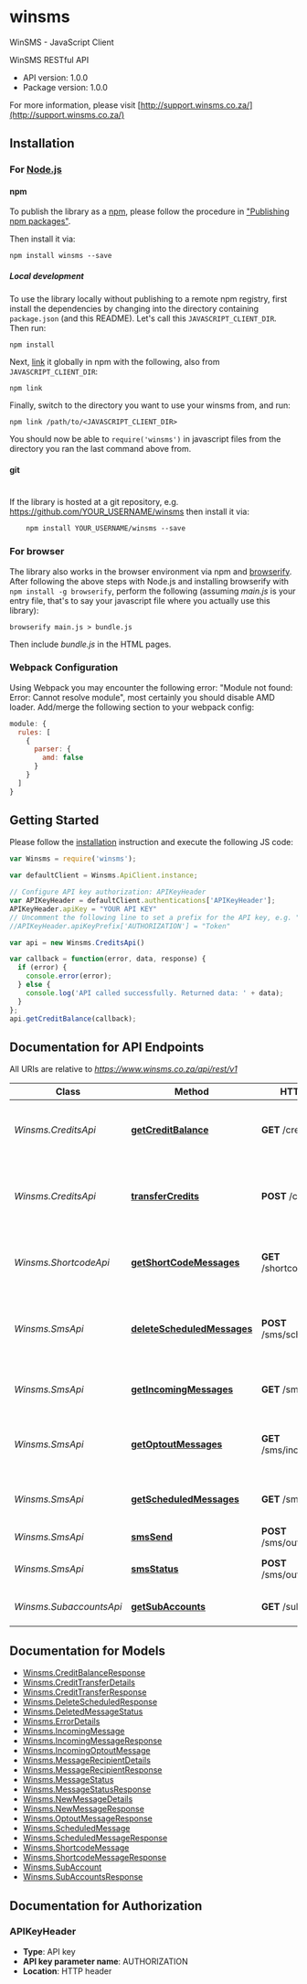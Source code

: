# winsms

WinSMS - JavaScript Client

WinSMS RESTful API

- API version: 1.0.0
- Package version: 1.0.0

For more information, please visit [http://support.winsms.co.za/](http://support.winsms.co.za/)

## Installation

### For [Node.js](https://nodejs.org/)

#### npm

To publish the library as a [npm](https://www.npmjs.com/),
please follow the procedure in ["Publishing npm packages"](https://docs.npmjs.com/getting-started/publishing-npm-packages).

Then install it via:

```shell
npm install winsms --save
```

##### Local development

To use the library locally without publishing to a remote npm registry, first install the dependencies by changing 
into the directory containing `package.json` (and this README). Let's call this `JAVASCRIPT_CLIENT_DIR`. Then run:

```shell
npm install
```

Next, [link](https://docs.npmjs.com/cli/link) it globally in npm with the following, also from `JAVASCRIPT_CLIENT_DIR`:

```shell
npm link
```

Finally, switch to the directory you want to use your winsms from, and run:

```shell
npm link /path/to/<JAVASCRIPT_CLIENT_DIR>
```

You should now be able to `require('winsms')` in javascript files from the directory you ran the last 
command above from.

#### git
#
If the library is hosted at a git repository, e.g.
https://github.com/YOUR_USERNAME/winsms
then install it via:

```shell
    npm install YOUR_USERNAME/winsms --save
```

### For browser

The library also works in the browser environment via npm and [browserify](http://browserify.org/). After following
the above steps with Node.js and installing browserify with `npm install -g browserify`,
perform the following (assuming *main.js* is your entry file, that's to say your javascript file where you actually 
use this library):

```shell
browserify main.js > bundle.js
```

Then include *bundle.js* in the HTML pages.

### Webpack Configuration

Using Webpack you may encounter the following error: "Module not found: Error:
Cannot resolve module", most certainly you should disable AMD loader. Add/merge
the following section to your webpack config:

```javascript
module: {
  rules: [
    {
      parser: {
        amd: false
      }
    }
  ]
}
```

## Getting Started

Please follow the [installation](#installation) instruction and execute the following JS code:

```javascript
var Winsms = require('winsms');

var defaultClient = Winsms.ApiClient.instance;

// Configure API key authorization: APIKeyHeader
var APIKeyHeader = defaultClient.authentications['APIKeyHeader'];
APIKeyHeader.apiKey = "YOUR API KEY"
// Uncomment the following line to set a prefix for the API key, e.g. "Token" (defaults to null)
//APIKeyHeader.apiKeyPrefix['AUTHORIZATION'] = "Token"

var api = new Winsms.CreditsApi()

var callback = function(error, data, response) {
  if (error) {
    console.error(error);
  } else {
    console.log('API called successfully. Returned data: ' + data);
  }
};
api.getCreditBalance(callback);

```

## Documentation for API Endpoints

All URIs are relative to *https://www.winsms.co.za/api/rest/v1*

Class | Method | HTTP request | Description
------------ | ------------- | ------------- | -------------
*Winsms.CreditsApi* | [**getCreditBalance**](docs/CreditsApi.md#getCreditBalance) | **GET** /credits/balance | Get your current WinSMS credit balance
*Winsms.CreditsApi* | [**transferCredits**](docs/CreditsApi.md#transferCredits) | **POST** /credits/transfer | Transfer credits between main and sub accounts.
*Winsms.ShortcodeApi* | [**getShortCodeMessages**](docs/ShortcodeApi.md#getShortCodeMessages) | **GET** /shortcode/incoming | Get a list of incoming short/long code messages 
*Winsms.SmsApi* | [**deleteScheduledMessages**](docs/SmsApi.md#deleteScheduledMessages) | **POST** /sms/scheduled/delete | Delete scheduled SMS messages and refund credits
*Winsms.SmsApi* | [**getIncomingMessages**](docs/SmsApi.md#getIncomingMessages) | **GET** /sms/incoming | Get a list of incoming SMS messages
*Winsms.SmsApi* | [**getOptoutMessages**](docs/SmsApi.md#getOptoutMessages) | **GET** /sms/incoming/optout | Get a list of incoming opt-out SMS messages
*Winsms.SmsApi* | [**getScheduledMessages**](docs/SmsApi.md#getScheduledMessages) | **GET** /sms/scheduled | Get a list of scheduled SMS messages
*Winsms.SmsApi* | [**smsSend**](docs/SmsApi.md#smsSend) | **POST** /sms/outgoing/send | Send SMS messages
*Winsms.SmsApi* | [**smsStatus**](docs/SmsApi.md#smsStatus) | **POST** /sms/outgoing/status | Get SMS delivery statuses
*Winsms.SubaccountsApi* | [**getSubAccounts**](docs/SubaccountsApi.md#getSubAccounts) | **GET** /subaccounts | Get a list of all Sub Accounts.


## Documentation for Models

 - [Winsms.CreditBalanceResponse](docs/CreditBalanceResponse.md)
 - [Winsms.CreditTransferDetails](docs/CreditTransferDetails.md)
 - [Winsms.CreditTransferResponse](docs/CreditTransferResponse.md)
 - [Winsms.DeleteScheduledResponse](docs/DeleteScheduledResponse.md)
 - [Winsms.DeletedMessageStatus](docs/DeletedMessageStatus.md)
 - [Winsms.ErrorDetails](docs/ErrorDetails.md)
 - [Winsms.IncomingMessage](docs/IncomingMessage.md)
 - [Winsms.IncomingMessageResponse](docs/IncomingMessageResponse.md)
 - [Winsms.IncomingOptoutMessage](docs/IncomingOptoutMessage.md)
 - [Winsms.MessageRecipientDetails](docs/MessageRecipientDetails.md)
 - [Winsms.MessageRecipientResponse](docs/MessageRecipientResponse.md)
 - [Winsms.MessageStatus](docs/MessageStatus.md)
 - [Winsms.MessageStatusResponse](docs/MessageStatusResponse.md)
 - [Winsms.NewMessageDetails](docs/NewMessageDetails.md)
 - [Winsms.NewMessageResponse](docs/NewMessageResponse.md)
 - [Winsms.OptoutMessageResponse](docs/OptoutMessageResponse.md)
 - [Winsms.ScheduledMessage](docs/ScheduledMessage.md)
 - [Winsms.ScheduledMessageResponse](docs/ScheduledMessageResponse.md)
 - [Winsms.ShortcodeMessage](docs/ShortcodeMessage.md)
 - [Winsms.ShortcodeMessageResponse](docs/ShortcodeMessageResponse.md)
 - [Winsms.SubAccount](docs/SubAccount.md)
 - [Winsms.SubAccountsResponse](docs/SubAccountsResponse.md)


## Documentation for Authorization


### APIKeyHeader

- **Type**: API key
- **API key parameter name**: AUTHORIZATION
- **Location**: HTTP header

